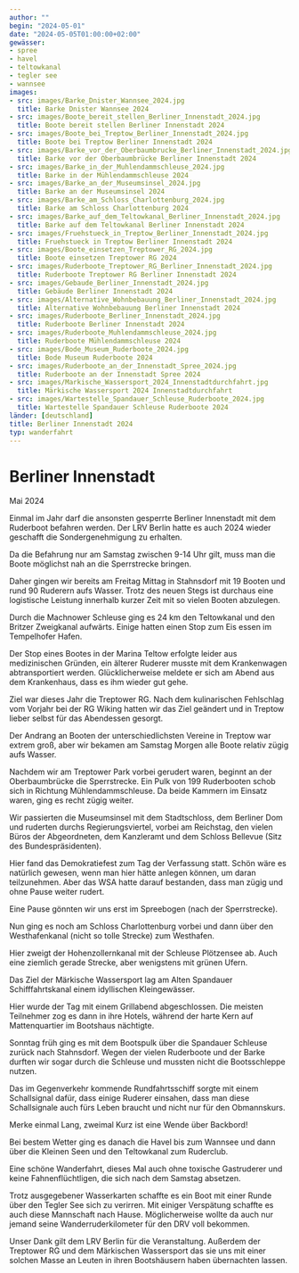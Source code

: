 ```yaml
---
author: ""
begin: "2024-05-01"
date: "2024-05-05T01:00:00+02:00"
gewässer:
- spree
- havel
- teltowkanal
- tegler see
- wannsee
images:
- src: images/Barke_Dnister_Wannsee_2024.jpg
  title: Barke Dnister Wannsee 2024
- src: images/Boote_bereit_stellen_Berliner_Innenstadt_2024.jpg
  title: Boote bereit stellen Berliner Innenstadt 2024
- src: images/Boote_bei_Treptow_Berliner_Innenstadt_2024.jpg
  title: Boote bei Treptow Berliner Innenstadt 2024
- src: images/Barke_vor_der_Oberbaumbrucke_Berliner_Innenstadt_2024.jpg
  title: Barke vor der Oberbaumbrücke Berliner Innenstadt 2024
- src: images/Barke_in_der_Muhlendammschleuse_2024.jpg
  title: Barke in der Mühlendammschleuse 2024
- src: images/Barke_an_der_Museumsinsel_2024.jpg
  title: Barke an der Museumsinsel 2024
- src: images/Barke_am_Schloss_Charlottenburg_2024.jpg
  title: Barke am Schloss Charlottenburg 2024
- src: images/Barke_auf_dem_Teltowkanal_Berliner_Innenstadt_2024.jpg
  title: Barke auf dem Teltowkanal Berliner Innenstadt 2024
- src: images/Fruehstueck_in_Treptow_Berliner_Innenstadt_2024.jpg
  title: Fruehstueck in Treptow Berliner Innenstadt 2024
- src: images/Boote_einsetzen_Treptower_RG_2024.jpg
  title: Boote einsetzen Treptower RG 2024
- src: images/Ruderboote_Treptower_RG_Berliner_Innenstadt_2024.jpg
  title: Ruderboote Treptower RG Berliner Innenstadt 2024
- src: images/Gebaude_Berliner_Innenstadt_2024.jpg
  title: Gebäude Berliner Innenstadt 2024
- src: images/Alternative_Wohnbebauung_Berliner_Innenstadt_2024.jpg
  title: Alternative Wohnbebauung Berliner Innenstadt 2024
- src: images/Ruderboote_Berliner_Innenstadt_2024.jpg
  title: Ruderboote Berliner Innenstadt 2024
- src: images/Ruderboote_Muhlendammschleuse_2024.jpg
  title: Ruderboote Mühlendammschleuse 2024
- src: images/Bode_Museum_Ruderboote_2024.jpg
  title: Bode Museum Ruderboote 2024
- src: images/Ruderboote_an_der_Innenstadt_Spree_2024.jpg
  title: Ruderboote an der Innenstadt Spree 2024
- src: images/Markische_Wassersport_2024_Innenstadtdurchfahrt.jpg
  title: Märkische Wassersport 2024 Innenstadtdurchfahrt
- src: images/Wartestelle_Spandauer_Schleuse_Ruderboote_2024.jpg
  title: Wartestelle Spandauer Schleuse Ruderboote 2024
länder: [deutschland]
title: Berliner Innenstadt 2024
typ: wanderfahrt
---
```


# Berliner Innenstadt

Mai 2024

Einmal im Jahr darf die ansonsten gesperrte Berliner Innenstadt mit dem Ruderboot befahren werden. Der LRV Berlin hatte es auch 2024 wieder geschafft die Sondergenehmigung zu erhalten.

Da die Befahrung nur am Samstag zwischen 9-14 Uhr gilt, muss man die Boote möglichst nah an die Sperrstrecke bringen.

Daher gingen wir bereits am Freitag Mittag in Stahnsdorf mit 19 Booten und rund 90 Ruderern aufs Wasser. Trotz des neuen Stegs ist durchaus eine logistische Leistung innerhalb kurzer Zeit mit so vielen Booten abzulegen.

Durch die Machnower Schleuse ging es 24 km den Teltowkanal und den Britzer Zweigkanal aufwärts. Einige hatten einen Stop zum Eis essen im Tempelhofer Hafen.

Der Stop eines Bootes in der Marina Teltow erfolgte leider aus medizinischen Gründen, ein älterer Ruderer musste mit dem Krankenwagen abtransportiert werden. Glücklicherweise meldete er sich am Abend aus dem Krankenhaus, dass es ihm wieder gut gehe.

Ziel war dieses Jahr die Treptower RG. Nach dem kulinarischen Fehlschlag vom Vorjahr bei der RG Wiking hatten wir das Ziel geändert und in Treptow lieber selbst für das Abendessen gesorgt.

Der Andrang an Booten der unterschiedlichsten Vereine in Treptow war extrem groß, aber wir bekamen am Samstag Morgen alle Boote relativ zügig aufs Wasser.

Nachdem wir am Treptower Park vorbei gerudert waren, beginnt an der Oberbaumbrücke die Sperrstrecke. Ein Pulk von 199 Ruderbooten schob sich in Richtung Mühlendammschleuse. Da beide Kammern im Einsatz waren, ging es recht zügig weiter.

Wir passierten die Museumsinsel mit dem Stadtschloss, dem Berliner Dom und ruderten durchs Regierungsviertel, vorbei am Reichstag, den vielen Büros der Abgeordneten, dem Kanzleramt und dem Schloss Bellevue (Sitz des Bundespräsidenten).

Hier fand das Demokratiefest zum Tag der Verfassung statt. Schön wäre es natürlich gewesen, wenn man hier hätte anlegen können, um daran teilzunehmen. Aber das WSA hatte darauf bestanden, dass man zügig und ohne Pause weiter rudert.

Eine Pause gönnten wir uns erst im Spreebogen (nach der Sperrstrecke).

Nun ging es noch am Schloss Charlottenburg vorbei und dann über den Westhafenkanal (nicht so tolle Strecke) zum Westhafen.

Hier zweigt der Hohenzollernkanal mit der Schleuse Plötzensee ab. Auch eine ziemlich gerade Strecke, aber wenigstens mit grünen Ufern.

Das Ziel der Märkische Wassersport lag am Alten Spandauer Schifffahrtskanal einem idyllischen Kleingewässer.

Hier wurde der Tag mit einem Grillabend abgeschlossen. Die meisten Teilnehmer zog es dann in ihre Hotels, während der harte Kern auf Mattenquartier im Bootshaus nächtigte.

Sonntag früh ging es mit dem Bootspulk über die Spandauer Schleuse zurück nach Stahnsdorf. Wegen der vielen Ruderboote und der Barke durften wir sogar durch die Schleuse und mussten nicht die Bootsschleppe nutzen.

Das im Gegenverkehr kommende Rundfahrtsschiff sorgte mit einem Schallsignal dafür, dass einige Ruderer einsahen, dass man diese Schallsignale auch fürs Leben braucht und nicht nur für den Obmannskurs.

Merke einmal Lang, zweimal Kurz ist eine Wende über Backbord!

Bei bestem Wetter ging es danach die Havel bis zum Wannsee und dann über die Kleinen Seen und den Teltowkanal zum Ruderclub.

Eine schöne Wanderfahrt, dieses Mal auch ohne toxische Gastruderer und keine Fahnenflüchtligen, die sich nach dem Samstag absetzen.

Trotz ausgegebener Wasserkarten schaffte es ein Boot mit einer Runde über den Tegler See sich zu verirren. Mit einiger Verspätung schaffte es auch diese Mannschaft nach Hause. Möglicherweise wollte da auch nur jemand seine Wanderruderkilometer für den DRV voll bekommen.

Unser Dank gilt dem LRV Berlin für die Veranstaltung. Außerdem der Treptower RG und dem Märkischen Wassersport das sie uns mit einer solchen Masse an Leuten in ihren Bootshäusern haben übernachten lassen.
